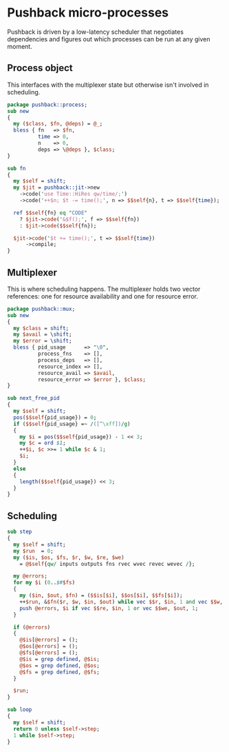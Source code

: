 # Pushback micro-processes
Pushback is driven by a low-latency scheduler that negotiates dependencies and
figures out which processes can be run at any given moment.


## Process object
This interfaces with the multiplexer state but otherwise isn't involved in
scheduling.

```perl
package pushback::process;
sub new
{
  my ($class, $fn, @deps) = @_;
  bless { fn   => $fn,
          time => 0,
          n    => 0,
          deps => \@deps }, $class;
}

sub fn
{
  my $self = shift;
  my $jit = pushback::jit->new
    ->code('use Time::HiRes qw/time/;')
    ->code('++$n; $t -= time();', n => $$self{n}, t => $$self{time});

  ref $$self{fn} eq "CODE"
    ? $jit->code('&$f();', f => $$self{fn})
    : $jit->code($$self{fn});

  $jit->code('$t += time();', t => $$self{time})
      ->compile;
}
```


## Multiplexer
This is where scheduling happens. The multiplexer holds two vector references:
one for resource availability and one for resource error.


```perl
package pushback::mux;
sub new
{
  my $class = shift;
  my $avail = \shift;
  my $error = \shift;
  bless { pid_usage      => "\0",
          process_fns    => [],
          process_deps   => [],
          resource_index => [],
          resource_avail => $avail,
          resource_error => $error }, $class;
}

sub next_free_pid
{
  my $self = shift;
  pos($$self{pid_usage}) = 0;
  if ($$self{pid_usage} =~ /([^\xff])/g)
  {
    my $i = pos($$self{pid_usage}) - 1 << 3;
    my $c = ord $1;
    ++$i, $c >>= 1 while $c & 1;
    $i;
  }
  else
  {
    length($$self{pid_usage}) << 3;
  }
}


```


## Scheduling
```perl
sub step
{
  my $self = shift;
  my $run  = 0;
  my ($is, $os, $fs, $r, $w, $re, $we)
    = @$self{qw/ inputs outputs fns rvec wvec revec wevec /};

  my @errors;
  for my $i (0..$#$fs)
  {
    my ($in, $out, $fn) = ($$is[$i], $$os[$i], $$fs[$i]);
    ++$run, &$fn($r, $w, $in, $out) while vec $$r, $in, 1 and vec $$w, $out, 1;
    push @errors, $i if vec $$re, $in, 1 or vec $$we, $out, 1;
  }

  if (@errors)
  {
    @$is[@errors] = ();
    @$os[@errors] = ();
    @$fs[@errors] = ();
    @$is = grep defined, @$is;
    @$os = grep defined, @$os;
    @$fs = grep defined, @$fs;
  }

  $run;
}

sub loop
{
  my $self = shift;
  return 0 unless $self->step;
  1 while $self->step;
}
```
